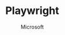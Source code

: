 ---
title: "Playwright"
description: "Modern end-to-end testing for web apps with cross-browser automation and powerful debugging."
topic: "Developer Tools"
category: tool
author: "Microsoft"
url: "https://playwright.dev/"
tags: ["testing", "e2e", "automation", "cross-browser", "debugging"]
difficulty: intermediate
format: software
estimatedTime: "Variable"
license: "Apache 2.0"
isFree: true
isOpenSource: true
publishedAt: 2025-10-16
featured: false
---